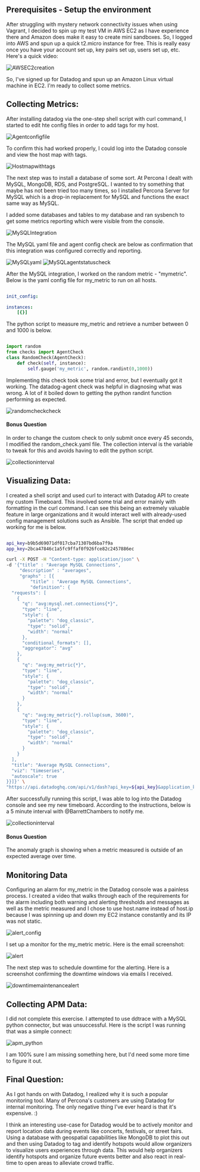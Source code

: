 ## Prerequisites - Setup the environment
After struggling with mystery network connectivity issues when using Vagrant, I decided to spin up my test VM in AWS EC2 as I have experience there and Amazon does make it easy to create mini sandboxes. So, I logged into AWS and spun up a quick t2.micro instance for free. This is really easy once you have your account set up, key pairs set up, users set up, etc. Here's a quick video:

![AWSEC2creation](https://s3.amazonaws.com/datadoganswers/awsec2spinup.gif)

So, I've signed up for Datadog and spun up an Amazon Linux virtual machine in EC2. I'm ready to collect some metrics. 

## Collecting Metrics:
After installing datadog via the one-step shell script with curl command, I started to edit hte config files in order to add tags for my host.

![Agentconfigfile](https://s3.amazonaws.com/datadoganswers/tags_datadog.yaml.png)

To confirm this had worked properly, I could log into the Datadog console and view the host map with tags.

![Hostmapwithtags](https://s3.amazonaws.com/datadoganswers/tags_infra_host_map.png)

The next step was to install a database of some sort. At Percona I dealt with MySQL, MongoDB, RDS, and PostgreSQL. I wanted to try something that maybe has not been tried too many times, so I installed Percona Server for MySQL which is a drop-in replacement for MySQL and functions the exact same way as MySQL. 

I added some databases and tables to my database and ran sysbench to get some metrics reporting which were visible from the console.

![MySQLIntegration](https://s3.amazonaws.com/datadoganswers/MySQL_integration.png)

The MySQL yaml file and agent config check are below as confirmation that this integration was configured correctly and reporting.

![MySQLyaml](https://s3.amazonaws.com/datadoganswers/MySQL_conf_yaml.png)
![MySQLagentstatuscheck](https://s3.amazonaws.com/datadoganswers/MySQL_agentstatus_check.png)


After the MySQL integration, I worked on the random metric - "mymetric". Below is the yaml config file for my_metric to run on all hosts.

```yaml

init_config:

instances:
    [{}]

```

The python script to measure my_metric and retrieve a number between 0 and 1000 is below.

```python

import random
from checks import AgentCheck
class RandomCheck(AgentCheck):
    def check(self, instance):
        self.gauge('my_metric', random.randint(0,1000))

```

Implementing this check took some trial and error, but I eventually got it working. The datadog-agent check was helpful in diagnosing what was wrong. A lot of it boiled down to getting the python randint function performing as expected.

![randomcheckcheck](https://s3.amazonaws.com/datadoganswers/random_check_check.png)

#### Bonus Question

In order to change the custom check to only submit once every 45 seconds, I modified the random_check.yaml file. The collection interval is the variable to tweak for this and avoids having to edit the python script.

![collectioninterval](https://s3.amazonaws.com/datadoganswers/modified_yaml_collection_interval_45.png)


## Visualizing Data:

I created a shell script and used curl to interact with Datadog API to create my custom Timeboard. This involved some trial and error mainly with formatting in the curl command. I can see this being an extremely valuable feature in large organizations and it would interact well with already-used config management solutions such as Ansible. The script that ended up working for me is below.

```bash

api_key=b9b5d69071df017cba71307bd6ba7f9a
app_key=2bca47846c1a5fc9ffaf0f926fce82c2457886ec

curl -X POST -H "Content-type: application/json" \
-d '{"title" : "Average MySQL Connections",
     "description" : "averages",
     "graphs" : [{
         "title" : "Average MySQL Connections",
         "definition": {
  "requests": [
    {
      "q": "avg:mysql.net.connections{*}",
      "type": "line",
      "style": {
        "palette": "dog_classic",
        "type": "solid",
        "width": "normal"
      },
      "conditional_formats": [],
      "aggregator": "avg"
    },
    {
      "q": "avg:my_metric{*}",
      "type": "line",
      "style": {
        "palette": "dog_classic",
        "type": "solid",
        "width": "normal"
      }
    },
    {
      "q": "avg:my_metric{*}.rollup(sum, 3600)",
      "type": "line",
      "style": {
        "palette": "dog_classic",
        "type": "solid",
        "width": "normal"
      }
    }
  ],
  "title": "Average MySQL Connections",
  "viz": "timeseries",
  "autoscale": true
}}]}' \
"https://api.datadoghq.com/api/v1/dash?api_key=${api_key}&application_key=${app_key}"

```


After successfully running this script, I was able to log into the Datadog console and see my new timeboard. According to the instructions, below is a 5 minute interval with @BarrettChambers to notify me. 

![collectioninterval](https://s3.amazonaws.com/datadoganswers/snapshot.png)

#### Bonus Question

The anomaly graph is showing when a metric measured is outside of an expected average over time.

## Monitoring Data

Configuring an alarm for my_metric in the Datadog console was a painless process. I created a video that walks through each of the requirements for the alarm including both warning and alerting thresholds and messages as well as the metric measured and I chose to use host.name instead of host.ip because I was spinning up and down my EC2 instance constantly and its IP was not static. 

![alert_config](https://s3.amazonaws.com/datadoganswers/alerting_in_datadog.gif)

I set up a monitor for the my_metric metric. Here is the email screenshot:

![alert](https://s3.amazonaws.com/datadoganswers/emailalert.png)


The next step was to schedule downtime for the alerting. Here is a screenshot confirming the downtime windows via emails I received. 

![downtimemaintenancealert](https://s3.amazonaws.com/datadoganswers/datadog_downtime_alert.png)

## Collecting APM Data:

I did not complete this exercise. I attempted to use ddtrace with a MySQL python connector, but was unsuccessful. Here is the script I was running that was a simple connect: 

![apm_python](https://s3.amazonaws.com/datadoganswers/APM_python_mysql.png)

I am 100% sure I am missing something here, but I'd need some more time to figure it out.

## Final Question:

As I got hands on with Datadog, I realized why it is such a popular monitoring tool. Many of Percona's customers are using Datadog for internal monitoring. The only negative thing I've ever heard is that it's expensive. :)

I think an interesting use-case for Datadog would be to actively monitor and report location data during events like concerts, festivals, or street fairs. Using a database with geospatial capabilities like MongoDB to plot this out and then using Datadog to tag and identify hotspots would allow organizers to visualize users experiences through data. This would help organizers identify hotspots and organize future events better and also react in real-time to open areas to alleviate crowd traffic. 
